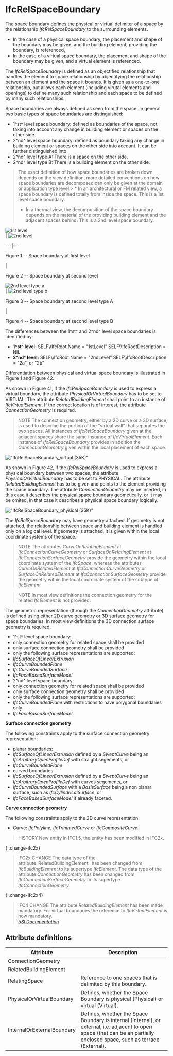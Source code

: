 IfcRelSpaceBoundary
===================
The space boundary defines the physical or virtual delimiter of a space by the
relationship _IfcRelSpaceBoundary_ to the surrounding elements.  
  
* In the case of a physical space boundary, the placement and shape of the boundary may be given, and the building element, providing the boundary, is referenced,  
* In the case of a virtual space boundary, the placement and shape of the boundary may be given, and a virtual element is referenced.  
  
The _IfcRelSpaceBoundary_ is defined as an objectified relationship that
handles the element to space relationship by objectifying the relationship
between an element and the space it bounds. It is given as a one-to-one
relationship, but allows each element (including virutal elements and
openings) to define many such relationship and each space to be defined by
many such relationships.  
  
Space boundaries are always defined as seen from the space. In general two
basic types of space boundaries are distinguished:  
  
* 1^st^ level space boundary: defined as boundaries of the space, not taking into account any change in building element or spaces on the other side.  
* 2^nd^ level space boundary: defined as boundary taking any change in building element or spaces on the other side into account. It can be further distinguished into   
* 2^nd^ level type A: There is a space on the other side.  
* 2^nd^ level type B: There is a building element on the other side.   
  
> The exact definition of how space boundaries are broken down depends on the
> view definition, more detailed conventions on how space boundaries are
> decomposed can only be given at the domain or application type level.> * In
> an architectural or FM related view, a space boundary is defined totally
> from inside the space. This is a 1st level space boundary.  
> * In a thermal view, the decomposition of the space boundary depends on the
> material of the providing building element and the adjacent spaces behind.
> This is a 2nd level space boundary.  
  
  
  
![1st level](../figures/ifcrelspaceboundary_1stlevel.png)  
| ![2nd level](../figures/ifcrelspaceboundary_2ndlevel.png)  
  
---|---  
  
  

Figure 1 -- Space boundary at first level

  
|

Figure 2 -- Space boundary at second level

  
  
  
  
![2nd level type a](../figures/ifcrelspaceboundary_2ndlevel_typea.png)  
| ![2nd level type b](../figures/ifcrelspaceboundary_2ndlevel_typeb.png)  
  
  
  

Figure 3 -- Space boundary at second level type A

  
|

Figure 4 -- Space boundary at second level type B

  
  
  
  
  
The differences between the 1^st^ and 2^nd^ level space boundaries is
identified by:  
  
* **1^st^ level:** SELF\\\IfcRoot.Name = "1stLevel" SELF\\\IfcRootDescription = NIL  
* **2^nd^ level:** SELF\\\IfcRoot.Name = "2ndLevel" SELF\\\IfcRootDescription = "2a", or "2b"  
  
Differentiation between physical and virtual space boundary is illustrated in
Figure 1 and Figure 42.  
  
As shown in Figure 41, if the _IfcRelSpaceBoundary_ is used to express a
virtual boundary, the attribute _PhysicalOrVirtualBoundary_ has to be set to
VIRTUAL. The attribute _RelatedBuildingElement_ shall point to an instance of
_IfcVirtualElement_. If the correct location is of interest, the attribute
_ConnectionGeometry_ is required.  
  
> NOTE  The connection geometry, either by a 2D curve or a 3D surface, is used
> to describe the portion of the "virtual wall" that separates the two spaces.
> All instances of _IfcRelSpaceBoundary_ given at the adjacent spaces share
> the same instance of _IfcVirtualElement_. Each instance of
> _IfcRelSpaceBoundary_ provides in addition the _ConnectionGeometry_ given
> within the local placement of each space.  
  
!["IfcRelSpaceBoundary_virtual
(35K)"](../figures/ifcrelspaceboundary_virtual.png "Figure 5 -- Space boundary
of virtual element")  
  
As shown in Figure 42, if the _IfcRelSpaceBoundary_ is used to express a
physical boundary between two spaces, the attribute
_PhysicalOrVirtualBoundary_ has to be set to PHYSICAL. The attribute
_RelatedBuildingElement_ has to be given and points to the element providing
the space boundary. The attribute _ConnectionGeometry_ may be inserted, in
this case it describes the physical space boundary geometically, or it may be
omited, in that case it describes a physical space boundary logically.  
  
!["IfcRelSpaceBoundary_physical
(35K)"](../figures/ifcrelspaceboundary_physical.png "Figure 6 -- Space
boundary of physical element")  
  
The _IfcRelSpaceBoundary_ may have geometry attached. If geometry is not
attached, the relationship between space and building element is handled only
on a logical level. If geometry is attached, it is given within the local
coordinate systems of the space.  
  
> NOTE  The attributes _CurveOnRelatingElement_ at
> _IfcConnectionCurveGeometry_ or _SurfaceOnRelatingElement_ at
> _IfcConnectionSurfaceGeometry_ provide the geometry within the local
> coordinate system of the _IfcSpace_, whereas the attributes
> _CurveOnRelatedElement_ at _IfcConnectionCurveGeometry_ or
> _SurfaceOnRelatedElement_ at _IfcConnectionSurfaceGeometry_ provide the
> geometry within the local coordinate system of the subtype of _IfcElement_  
  
> NOTE  In most view definitions the connection geometry for the related
> _IfcElement_ is not provided.  
  
The geometric representation (through the _ConnectionGeometry_ attribute) is
defined using either 2D curve geometry or 3D surface geometry for space
boundaries. In most view definitions the 3D connection surface geometry is
required.  
  
* 1^st^ level space boundary:   
* only connection geometry for related space shall be provided  
* only surface connection geometry shall be provided  
* only the following surface representations are supported:   
* _IfcSurfaceOfLinearExtrusion_  
* _IfcCurveBoundedPlane_  
* _IfcCurveBoundedSurface_  
* _IfcFaceBasedSurfaceModel_   
* 2^nd^ level space boundary:   
* only connection geometry for related space shall be provided  
* only surface connection geometry shall be provided  
* only the following surface representations are supported:   
* _IfcCurveBoundedPlane_ with restrictions to have polygonal boundaries only  
* _IfcFaceBasedSurfaceModel_   
  
**Surface connection geometry**  
  
The following constraints apply to the surface connection geometry
representation:  
  
* planar boundaries:   
* _IfcSurfaceOfLinearExtrusion_ defined by a _SweptCurve_ being an _IfcArbitraryOpenProfileDef_ with straight segements, or  
* _IfcCurveBoundedPlane_   
* curved boundaries   
* _IfcSurfaceOfLinearExtrusion_ defined by a _SweptCurve_ being an _IfcArbitraryOpenProfileDef_ with curves segements, or  
* _IfcCurveBoundedSurface_ with a _BasisSurface_ being a non planar surface, such as _IfcCylindricalSurface_, or  
* _IfcFaceBasedSurfaceModel_ if already faceted.   
  
**Curve connection geometry**  
  
The following constraints apply to the 2D curve representation:  
  
* Curve: _IfcPolyline_, _IfcTrimmedCurve_ or _IfcCompositeCurve_  
  
> HISTORY  New entity in IFC1.5, the entity has been modified in IFC2x.  
  
{ .change-ifc2x}  
> IFC2x CHANGE The data type of the attribute_RelatedBuildingElement_ has been
> changed from _IfcBuildingElement_ to its supertype _IfcElement_. The data
> type of the attribute _ConnectionGeometry_ has been changed from
> _IfcConnectionSurfaceGeometry_ to its supertype _IfcConnectionGeometry_.  
  
{ .change-ifc2x4}  
> IFC4 CHANGE The attribute _RelatedBuildingElement_ has been made mandatory.
> For virtual boundaries the reference to _IfcVirtualElement_ is now
> mandatory.  
[ _bSI
Documentation_](https://standards.buildingsmart.org/IFC/DEV/IFC4_2/FINAL/HTML/schema/ifcproductextension/lexical/ifcrelspaceboundary.htm)


Attribute definitions
---------------------
| Attribute                  | Description                                                                                                                                                                |
|----------------------------|----------------------------------------------------------------------------------------------------------------------------------------------------------------------------|
| ConnectionGeometry         |                                                                                                                                                                            |
| RelatedBuildingElement     |                                                                                                                                                                            |
| RelatingSpace              | Reference to one spaces that is delimited by this boundary.                                                                                                                |
| PhysicalOrVirtualBoundary  | Defines, whether the Space Boundary is physical (Physical) or virtual (Virtual).                                                                                           |
| InternalOrExternalBoundary | Defines, whether the Space Boundary is internal (Internal), or external, i.e. adjacent to open space (that can be an partially enclosed space, such as terrace (External). |

